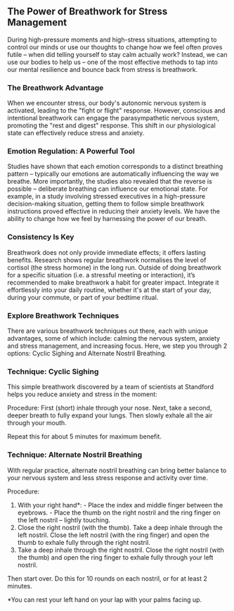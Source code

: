 ## The Power of Breathwork for Stress Management

During high-pressure moments and high-stress situations, attempting to control our minds or use our thoughts to change how we feel often proves futile – when did telling yourself to stay calm actually work? Instead, we can use our bodies to help us – one of the most effective methods to tap into our mental resilience and bounce back from stress is breathwork.

### The Breathwork Advantage

When we encounter stress, our body's autonomic nervous system is activated, leading to the "fight or flight" response. However, conscious and intentional breathwork can engage the parasympathetic nervous system, promoting the "rest and digest" response. This shift in our physiological state can effectively reduce stress and anxiety.

### Emotion Regulation: A Powerful Tool

Studies have shown that each emotion corresponds to a distinct breathing pattern – typically our emotions are automatically influencing the way we breathe. More importantly, the studies also revealed that the reverse is possible – deliberate breathing can influence our emotional state. For example, in a study involving stressed executives in a high-pressure decision-making situation, getting them to follow simple breathwork instructions proved effective in reducing their anxiety levels. We have the ability to change how we feel by harnessing the power of our breath.

### Consistency Is Key

Breathwork does not only provide immediate effects; it offers lasting benefits. Research shows regular breathwork normalises the level of cortisol (the stress hormone) in the long run. Outside of doing breathwork for a specific situation (i.e. a stressful meeting or interaction), it’s recommended to make breathwork a habit for greater impact. Integrate it effortlessly into your daily routine, whether it's at the start of your day, during your commute, or part of your bedtime ritual.

### Explore Breathwork Techniques

There are various breathwork techniques out there, each with unique advantages, some of which include: calming the nervous system, anxiety and stress management, and increasing focus. Here, we step you through 2 options: Cyclic Sighing and Alternate Nostril Breathing.

### Technique: Cyclic Sighing

This simple breathwork discovered by a team of scientists at Standford helps you reduce anxiety and stress in the moment:

Procedure:
First (short) inhale through your nose. 
Next, take a second, deeper breath to fully expand your lungs. 
Then slowly exhale all the air through your mouth. 

Repeat this for about 5 minutes for maximum benefit.

### Technique: Alternate Nostril Breathing

With regular practice, alternate nostril breathing can bring better balance to your nervous system and less stress response and activity over time.

Procedure:
  1. With your right hand*:
    - Place the index and middle finger between the eyebrows.
    - Place the thumb on the right nostril and the ring finger on the left nostril – lightly touching.
  2. Close the right nostril (with the thumb). Take a deep inhale through the left nostril. Close the left nostril (with the ring finger) and open the thumb to exhale fully through the right nostril.
  3. Take a deep inhale through the right nostril. Close the right nostril (with the thumb) and open the ring finger to exhale fully through your left nostril.

Then start over. Do this for 10 rounds on each nostril, or for at least 2 minutes.

*You can rest your left hand on your lap with your palms facing up.
